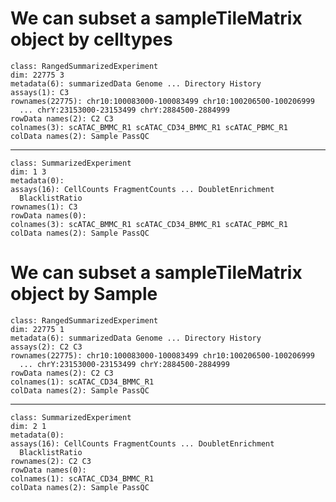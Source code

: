 # We can subset a sampleTileMatrix object by celltypes

    class: RangedSummarizedExperiment 
    dim: 22775 3 
    metadata(6): summarizedData Genome ... Directory History
    assays(1): C3
    rownames(22775): chr10:100083000-100083499 chr10:100206500-100206999
      ... chrY:23153000-23153499 chrY:2884500-2884999
    rowData names(2): C2 C3
    colnames(3): scATAC_BMMC_R1 scATAC_CD34_BMMC_R1 scATAC_PBMC_R1
    colData names(2): Sample PassQC

---

    class: SummarizedExperiment 
    dim: 1 3 
    metadata(0):
    assays(16): CellCounts FragmentCounts ... DoubletEnrichment
      BlacklistRatio
    rownames(1): C3
    rowData names(0):
    colnames(3): scATAC_BMMC_R1 scATAC_CD34_BMMC_R1 scATAC_PBMC_R1
    colData names(2): Sample PassQC

# We can subset a sampleTileMatrix object by Sample

    class: RangedSummarizedExperiment 
    dim: 22775 1 
    metadata(6): summarizedData Genome ... Directory History
    assays(2): C2 C3
    rownames(22775): chr10:100083000-100083499 chr10:100206500-100206999
      ... chrY:23153000-23153499 chrY:2884500-2884999
    rowData names(2): C2 C3
    colnames(1): scATAC_CD34_BMMC_R1
    colData names(2): Sample PassQC

---

    class: SummarizedExperiment 
    dim: 2 1 
    metadata(0):
    assays(16): CellCounts FragmentCounts ... DoubletEnrichment
      BlacklistRatio
    rownames(2): C2 C3
    rowData names(0):
    colnames(1): scATAC_CD34_BMMC_R1
    colData names(2): Sample PassQC

